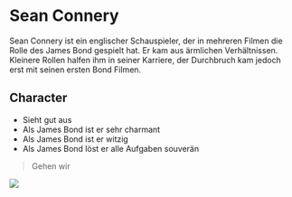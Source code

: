 # Sean Connery
Sean Connery ist ein englischer Schauspieler, der in mehreren Filmen die Rolle des James Bond gespielt hat.
Er kam aus ärmlichen Verhältnissen. Kleinere Rollen halfen ihm in seiner Karriere, der Durchbruch kam jedoch erst mit seinen ersten Bond Filmen.

## Character
* Sieht gut aus
* Als James Bond ist er sehr charmant
* Als James Bond ist er witzig
* Als James Bond löst er alle Aufgaben souverän


> Gehen wir

<img src=https://upload.wikimedia.org/wikipedia/commons/thumb/5/5b/Sean_Connery_as_James_Bond_%281971%2C_cropped%29.jpg/119px-Sean_Connery_as_James_Bond_%281971%2C_cropped%29.jpg/>
